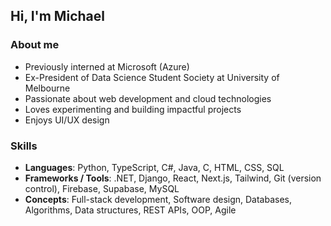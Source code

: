 ## Hi, I'm Michael 

### About me
 - Previously interned at Microsoft (Azure)
 - Ex-President of Data Science Student Society at University of Melbourne
 - Passionate about web development and cloud technologies
 - Loves experimenting and building impactful projects
 - Enjoys UI/UX design

### Skills

- **Languages**: Python, TypeScript, C#, Java, C, HTML, CSS, SQL
- **Frameworks / Tools**: .NET, Django, React, Next.js, Tailwind, Git (version control), Firebase, Supabase, MySQL
- **Concepts**: Full-stack development, Software design, Databases, Algorithms, Data structures, REST APIs, OOP, Agile
